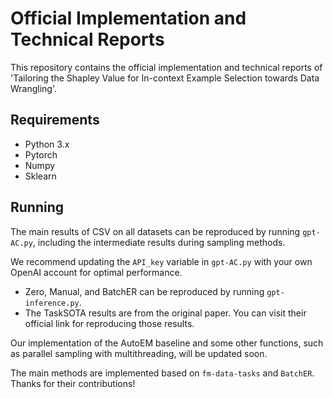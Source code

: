 # Official Implementation and Technical Reports
 
This repository contains the official implementation and technical reports of 'Tailoring the Shapley Value for In-context Example Selection towards Data Wrangling'.
 
## Requirements
 
- Python 3.x
- Pytorch
- Numpy
- Sklearn

 
## Running
 
The main results of CSV on all datasets can be reproduced by running `gpt-AC.py`, including the intermediate results during sampling methods.
 
We recommend updating the `API_key` variable in `gpt-AC.py` with your own OpenAI account for optimal performance.
 
- Zero, Manual, and BatchER can be reproduced by running `gpt-inference.py`.
- The TaskSOTA results are from the original paper. You can visit their official link for reproducing those results.
 
Our implementation of the AutoEM baseline and some other functions, such as parallel sampling with multithreading, will be updated soon.
 
The main methods are implemented based on `fm-data-tasks` and `BatchER`. Thanks for their contributions!
